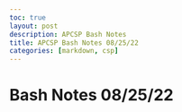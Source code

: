 ```yaml
---
toc: true
layout: post
description: APCSP Bash Notes
title: APCSP Bash Notes 08/25/22
categories: [markdown, csp]
---
```


# Bash Notes 08/25/22

